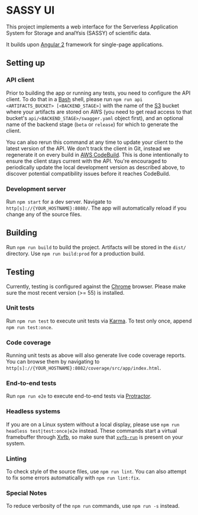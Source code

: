 # SASSY UI

This project implements a web interface for
the Serverless Application System for Storage and analYsis (SASSY) of scientific data.

It builds upon [Angular 2](https://angular.io/) framework for single-page applications.

## Setting up

### API client

Prior to building the app or running any tests, you need to configure the API client.
To do that in a [Bash](https://www.gnu.org/software/bash/) shell,
please run `npm run api <ARTIFACTS_BUCKET> [<BACKEND_STAGE>]`
with the name of the [S3](https://aws.amazon.com/s3/) bucket where your artifacts are stored on AWS
(you need to get read access to that bucket's `api/<BACKEND_STAGE>/swagger.yaml` object first),
and an optional name of the backend stage (`beta` or `release`)
for which to generate the client.

You can also rerun this command at any time to update your client to the latest version of the API.
We don't track the client in Git, instead we regenerate it on every build in
[AWS CodeBuild](https://aws.amazon.com/codebuild/).
This is done intentionally to ensure the client stays current with the API.
You're encouraged to periodically update the local development version as described above,
to discover potential compatibility issues before it reaches CodeBuild.

### Development server
Run `npm start` for a dev server.
Navigate to `http[s]://{YOUR_HOSTNAME}:8080/`.
The app will automatically reload if you change any of the source files.

## Building

Run `npm run build` to build the project.
Artifacts will be stored in the `dist/` directory.
Use `npm run build:prod` for a production build.

## Testing

Currently, testing is configured against the [Chrome](https://www.google.com/chrome/) browser.
Please make sure the most recent version (>= 55) is installed.

### Unit tests

Run `npm run test` to execute unit tests via [Karma](https://karma-runner.github.io).
To test only once, append `npm run test:once`.

### Code coverage

Running unit tests as above will also generate live code coverage reports.
You can browse them by navigating to
`http[s]://{YOUR_HOSTNAME}:8082/coverage/src/app/index.html`.

### End-to-end tests

Run `npm run e2e` to execute end-to-end tests via [Protractor](http://www.protractortest.org/).

### Headless systems

If you are on a Linux system without a local display,
please use `npm run headless test|test:once|e2e` instead.
These commands start a virtual framebuffer through
[Xvfb](https://www.x.org/archive/X11R7.6/doc/man/man1/Xvfb.1.xhtml),
so make sure that [`xvfb-run`](http://manpages.ubuntu.com/manpages/trusty/man1/xvfb-run.1.html)
is present on your system.

### Linting

To check style of the source files, use `npm run lint`.
You can also attempt to fix some errors automatically with `npm run lint:fix`.

### Special Notes

To reduce verbosity of the `npm run` commands, use `npm run -s` instead.
